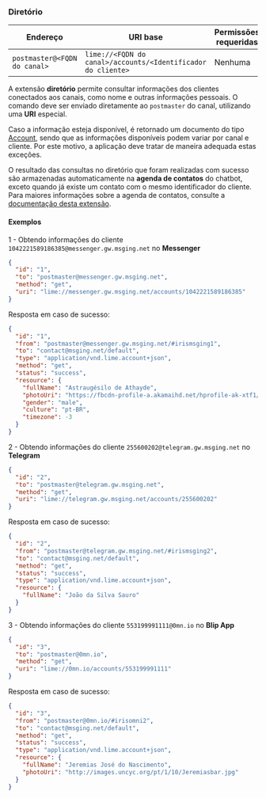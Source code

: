 ### Diretório
| Endereço                        | URI base     | Permissões requeridas   | C#                     |
|---------------------------------|--------------|-------------------------|------------------------|
| `postmaster@<FQDN do canal>` | `lime://<FQDN do canal>/accounts/<Identificador do cliente>`       | Nenhuma      | [DirectoryExtension](https://github.com/takenet/blip-sdk-csharp/tree/master/src/Take.Blip.Client/Extensions/Directory/DirectoryExtension.cs) |

A extensão **diretório** permite consultar informações dos clientes conectados aos canais, como nome e outras informações pessoais. O comando deve ser enviado diretamente ao `postmaster` do canal, utilizando uma **URI** especial. 

Caso a informação esteja disponível, é retornado um documento do tipo [Account](http://limeprotocol.org/resources.html#account), sendo que as informações disponíveis podem variar por canal e cliente. Por este motivo, a aplicação deve tratar de maneira adequada estas exceções.

O resultado das consultas no diretório que foram realizadas com sucesso são armazenadas automaticamente na **agenda de contatos** do chatbot, exceto quando já existe um contato com o mesmo identificador do cliente. Para maiores informações sobre a agenda de contatos, consulte a [documentação desta extensão](https://portal.blip.ai/#/docs/extensions/contacts).

#### Exemplos

1 - Obtendo informações do cliente `1042221589186385@messenger.gw.msging.net` no **Messenger**
```json
{  
  "id": "1",
  "to": "postmaster@messenger.gw.msging.net",
  "method": "get",
  "uri": "lime://messenger.gw.msging.net/accounts/1042221589186385"
}
```
Resposta em caso de sucesso:
```json
{
  "id": "1",
  "from": "postmaster@messenger.gw.msging.net/#irismsging1",
  "to": "contact@msging.net/default",
  "type": "application/vnd.lime.account+json",
  "method": "get",
  "status": "success",
  "resource": {
    "fullName": "Astraugésilo de Athayde",
    "photoUri": "https://fbcdn-profile-a.akamaihd.net/hprofile-ak-xtf1/v/t1.0-1/p200x200/14429_1013121325123122924983_n.jpg",
    "gender": "male",
    "culture": "pt-BR",
    "timezone": -3
  }
}
```

2 - Obtendo informações do cliente `255600202@telegram.gw.msging.net` no **Telegram**
```json
{  
  "id": "2",
  "to": "postmaster@telegram.gw.msging.net",
  "method": "get",
  "uri": "lime://telegram.gw.msging.net/accounts/255600202"
}
```
Resposta em caso de sucesso:
```json
{
  "id": "2",
  "from": "postmaster@telegram.gw.msging.net/#irismsging2",
  "to": "contact@msging.net/default",
  "method": "get",
  "status": "success",
  "type": "application/vnd.lime.account+json",
  "resource": {
    "fullName": "João da Silva Sauro"
  }
}
```

3 - Obtendo informações do cliente `553199991111@0mn.io` no **Blip App**
```json
{  
  "id": "3",
  "to": "postmaster@0mn.io",
  "method": "get",
  "uri": "lime://0mn.io/accounts/553199991111"
}
```
Resposta em caso de sucesso:
```json
{
  "id": "3",
  "from": "postmaster@0mn.io/#irisomni2",
  "to": "contact@msging.net/default",
  "method": "get",
  "status": "success",
  "type": "application/vnd.lime.account+json",
  "resource": {
    "fullName": "Jeremias José do Nascimento",
    "photoUri": "http://images.uncyc.org/pt/1/10/Jeremiasbar.jpg"
  }
}
```
